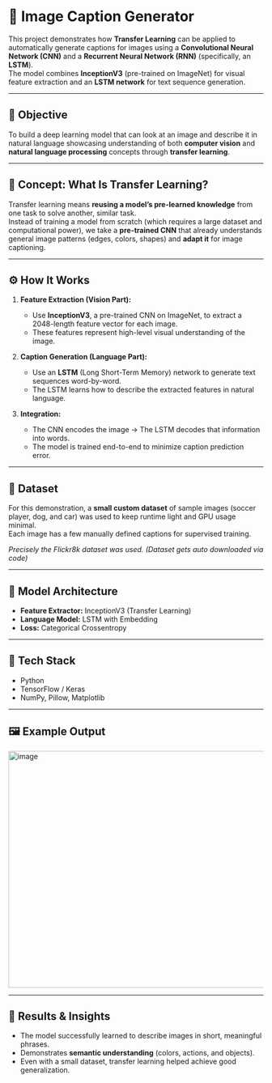 # 🧠 Image Caption Generator

This project demonstrates how **Transfer Learning** can be applied to automatically generate captions for images using a **Convolutional Neural Network (CNN)** and a **Recurrent Neural Network (RNN)** (specifically, an **LSTM**).  
The model combines **InceptionV3** (pre-trained on ImageNet) for visual feature extraction and an **LSTM network** for text sequence generation.

---

## 🎯 Objective

To build a deep learning model that can look at an image and describe it in natural language showcasing understanding of both **computer vision** and **natural language processing** concepts through **transfer learning**.

---

## 🧩 Concept: What Is Transfer Learning?

Transfer learning means **reusing a model’s pre-learned knowledge** from one task to solve another, similar task.  
Instead of training a model from scratch (which requires a large dataset and computational power), we take a **pre-trained CNN** that already understands general image patterns (edges, colors, shapes) and **adapt it** for image captioning.

---

## ⚙️ How It Works

1. **Feature Extraction (Vision Part):**  
   - Use **InceptionV3**, a pre-trained CNN on ImageNet, to extract a 2048-length feature vector for each image.  
   - These features represent high-level visual understanding of the image.

2. **Caption Generation (Language Part):**  
   - Use an **LSTM** (Long Short-Term Memory) network to generate text sequences word-by-word.  
   - The LSTM learns how to describe the extracted features in natural language.

3. **Integration:**  
   - The CNN encodes the image → The LSTM decodes that information into words.  
   - The model is trained end-to-end to minimize caption prediction error.

---

## 🧪 Dataset

For this demonstration, a **small custom dataset** of sample images (soccer player, dog, and car) was used to keep runtime light and GPU usage minimal.  
Each image has a few manually defined captions for supervised training.

*Precisely the Flickr8k dataset was used.*
*(Dataset gets auto downloaded via code)* 

---

## 🚀 Model Architecture

- **Feature Extractor:** InceptionV3 (Transfer Learning)
- **Language Model:** LSTM with Embedding
- **Loss:** Categorical Crossentropy

---

## 🧰 Tech Stack

- Python  
- TensorFlow / Keras  
- NumPy, Pillow, Matplotlib  

---

## 🖼️ Example Output
<img width="593" height="468" alt="image" src="https://github.com/user-attachments/assets/aa6dbb88-503e-4f81-a5a1-ca7415ef0304" />


---

## 🧾 Results & Insights

- The model successfully learned to describe images in short, meaningful phrases.  
- Demonstrates **semantic understanding** (colors, actions, and objects).  
- Even with a small dataset, transfer learning helped achieve good generalization.






